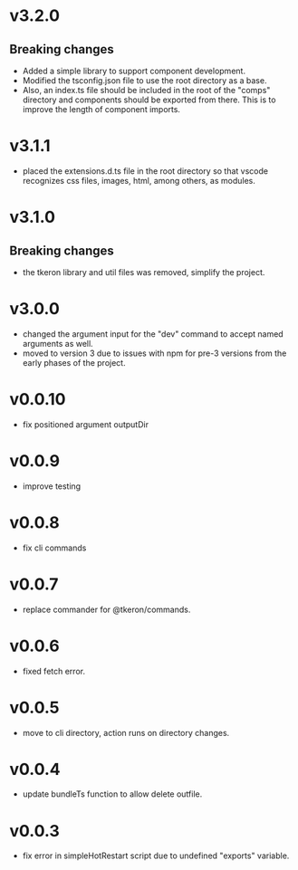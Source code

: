 # v3.2.0

## Breaking changes

- Added a simple library to support component development.
- Modified the tsconfig.json file to use the root directory as a base.
- Also, an index.ts file should be included in the root of the "comps" directory and components should be exported from there. This is to improve the length of component imports.

# v3.1.1

- placed the extensions.d.ts file in the root directory so that vscode recognizes css files, images, html, among others, as modules.

# v3.1.0

## Breaking changes

- the tkeron library and util files was removed, simplify the project.

# v3.0.0

- changed the argument input for the "dev" command to accept named arguments as well.
- moved to version 3 due to issues with npm for pre-3 versions from the early phases of the project.

# v0.0.10

- fix positioned argument outputDir

# v0.0.9

- improve testing

# v0.0.8

- fix cli commands

# v0.0.7

- replace commander for @tkeron/commands.

# v0.0.6

- fixed fetch error.

# v0.0.5

- move to cli directory, action runs on directory changes.

# v0.0.4

- update bundleTs function to allow delete outfile.

# v0.0.3

- fix error in simpleHotRestart script due to undefined "exports" variable.
